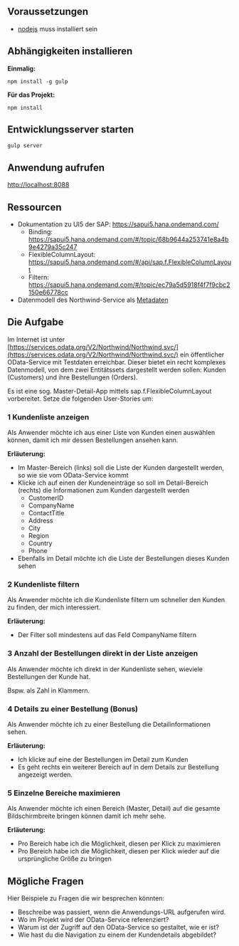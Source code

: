 ## Voraussetzungen

* [nodejs](https://nodejs.org/en/) muss installiert sein

## Abhängigkeiten installieren 

__Einmalig:__
```
npm install -g gulp

```

__Für das Projekt:__
```
npm install
```

## Entwicklungsserver starten

```
gulp server
```

## Anwendung aufrufen

[http://localhost:8088](http://localhost:8088)

## Ressourcen

* Dokumentation zu UI5 der SAP: https://sapui5.hana.ondemand.com/
    * Binding: https://sapui5.hana.ondemand.com/#/topic/68b9644a253741e8a4b9e4279a35c247
    * FlexibleColumnLayout: https://sapui5.hana.ondemand.com/#/api/sap.f.FlexibleColumnLayout
    * Filtern: https://sapui5.hana.ondemand.com/#/topic/ec79a5d5918f4f7f9cbc2150e66778cc
* Datenmodell des Northwind-Service als [Metadaten](https://services.odata.org/V2/Northwind/Northwind.svc/$metadata)


## Die Aufgabe

Im Internet ist unter [https://services.odata.org/V2/Northwind/Northwind.svc/](https://services.odata.org/V2/Northwind/Northwind.svc/)
ein öffentlicher OData-Service mit Testdaten erreichbar. Dieser bietet ein recht komplexes Datenmodell, von dem zwei Entitätssets
dargestellt werden sollen: Kunden (Customers) und ihre Bestellungen (Orders).

Es ist eine sog. Master-Detail-App mittels sap.f.FlexibleColumnLayout vorbereitet. Setze die folgenden User-Stories um:

### 1 Kundenliste anzeigen

Als Anwender möchte ich aus einer Liste von Kunden einen auswählen können, damit ich mir dessen Bestellungen ansehen kann.

__Erläuterung:__

* Im Master-Bereich (links) soll die Liste der Kunden dargestellt werden, so wie sie vom OData-Service kommt
* Klicke ich auf einen der Kundeneinträge so soll im Detail-Bereich (rechts) die Informationen zum Kunden dargestellt werden
    * CustomerID
    * CompanyName
    * ContactTitle
    * Address
    * City
    * Region
    * Country
    * Phone
* Ebenfalls im Detail möchte ich die Liste der Bestellungen dieses Kunden sehen

### 2 Kundenliste filtern

Als Anwender möchte ich die Kundenliste filtern um schneller den Kunden zu finden, der mich interessiert.

__Erläuterung:__

* Der Filter soll mindestens auf das Feld CompanyName filtern

### 3 Anzahl der Bestellungen direkt in der Liste anzeigen

Als Anwender möchte ich direkt in der Kundenliste sehen, wieviele Bestellungen der Kunde hat.

Bspw. als Zahl in Klammern.


### 4 Details zu einer Bestellung (Bonus)

Als Anwender möchte ich zu einer Bestellung die Detailinformationen sehen.

__Erläuterung:__

* Ich klicke auf eine der Bestellungen im Detail zum Kunden
* Es geht rechts ein weiterer Bereich auf in dem Details zur Bestellung angezeigt werden.

### 5 Einzelne Bereiche maximieren

Als Anwender möchte ich einen Bereich (Master, Detail) auf die gesamte Bildschirmbreite bringen können damit ich mehr sehe.

__Erläuterung:__

* Pro Bereich habe ich die Möglichkeit, diesen per Klick zu maximieren
* Pro Bereich habe ich die Möglichkeit, diesen per Klick wieder auf die ursprüngliche Größe zu bringen

## Mögliche Fragen

Hier Beispiele zu Fragen die wir besprechen könnten:

* Beschreibe was passiert, wenn die Anwendungs-URL aufgerufen wird.
* Wo im Projekt wird der OData-Service referenziert?
* Warum ist der Zugriff auf den OData-Service so gestaltet, wie er ist?
* Wie hast du die Navigation zu einem der Kundendetails abgebildet?


